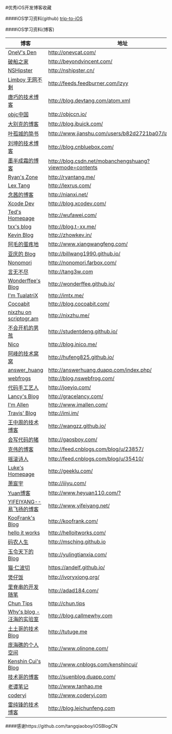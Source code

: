 #优秀iOS开发博客收藏

####iOS学习资料(github)
[trip-to-iOS](https://github.com/NunchakusHuang/trip-to-iOS)

####iOS学习资料(博客)

博客 | 地址
----- | -----
[OneV's Den](http://onevcat.com) | <http://onevcat.com/>
[破船之家](http://beyondvincent.com) | <http://beyondvincent.com/>
[NSHipster](http://nshipster.cn) | <http://nshipster.cn/>
[Limboy 无网不剩](http://blog.leezhong.com/) | <http://feeds.feedburner.com/lzyy>
[唐巧的技术博客](http://blog.devtang.com) | <http://blog.devtang.com/atom.xml>
[objc中国](http:////objccn.io/) | <http://objccn.io/>
[大别克的博客](http://blog.ibuick.com/) | <http://blog.ibuick.com/>
[叶孤城的简书](http://www.jianshu.com/users/b82d2721ba07/latest_articles) | <http://www.jianshu.com/users/b82d2721ba07/latest_articles>
[刘坤的技术博客](http://blog.cnbluebox.com/) | <http://blog.cnbluebox.com/>
[墨半成霜的博客 ](http://blog.csdn.net/mobanchengshuang?viewmode=contents) | <http://blog.csdn.net/mobanchengshuang?viewmode=contents>
[Ryan's Zone](http://ryantang.me/) | <http://ryantang.me/>
[Lex Tang](http://lexrus.com/) | <http://lexrus.com/>
[念茜的博客](http://nianxi.net) | <http://nianxi.net/>
[Xcode Dev](http://blog.xcodev.com) | <http://blog.xcodev.com/>
[Ted's Homepage](http://wufawei.com/)| <http://wufawei.com/>
[txx's blog](http://blog.t-xx.me) | <http://blog.t-xx.me/>
[Kevin Blog](http://zhowkev.in) | <http://zhowkev.in/>
[阿毛的蛋疼地](http://www.xiangwangfeng.com) | <http://www.xiangwangfeng.com/>
[亚庆的 Blog](http://billwang1990.github.io) | <http://billwang1990.github.io/>
[Nonomori](http://nonomori.farbox.com) | <http://nonomori.farbox.com/>
[言无不尽](http://tang3w.com) | <http://tang3w.com>
[Wonderffee's Blog](http://wonderffee.github.io) | <http://wonderffee.github.io/>
[I'm TualatriX](http://imtx.me) | <http://imtx.me/>
[Cocoabit](http://blog.cocoabit.com) | <http://blog.cocoabit.com/>
[nixzhu on scriptogr.am](http://nixzhu.me) | <http://nixzhu.me/>
[不会开机的男孩](http://studentdeng.github.io) | <http://studentdeng.github.io/>
[Nico](http://blog.inico.me) | <http://blog.inico.me/>
[阿峰的技术窝窝](http://hufeng825.github.io) | <http://hufeng825.github.io/>
[answer_huang](http://answerhuang.duapp.com) | <http://answerhuang.duapp.com/index.php/>
[webfrogs](http://blog.nswebfrog.com/) | <http://blog.nswebfrog.com/>
[代码手工艺人](http://joeyio.com) | <http://joeyio.com/>
[Lancy's Blog](http://gracelancy.com) | <http://gracelancy.com/>
[I'm Allen](http://www.imallen.com) | <http://www.imallen.com/>
[Travis' Blog](http://imi.im/)| <http://imi.im/>
[王中周的技术博客](http://wangzz.github.io/) | <http://wangzz.github.io/>
[会写代码的猪](http://jiajun.org/) | <http://gaosboy.com/>
[克伟的博客](http://wangkewei.cnblogs.com/) | <http://feed.cnblogs.com/blog/u/23857/>
[摇滚诗人](http://cnblogs.com/biosli) | <http://feed.cnblogs.com/blog/u/35410/>
[Luke's Homepage](http://geeklu.com/) | <http://geeklu.com/>
[萧宸宇](http://iiiyu.com/) | <http://iiiyu.com/>
[Yuan博客](http://www.heyuan110.com/) | <http://www.heyuan110.com/?>
[YIFEIYANG--易飞扬的博客](http://www.yifeiyang.net/) | <http://www.yifeiyang.net/>
[KooFrank's Blog](http://koofrank.com/) | <http://koofrank.com/>
[hello it works](http://helloitworks.com) | <http://helloitworks.com/>
[码农人生](http://msching.github.io/) | <http://msching.github.io>
[玉令天下的Blog](http://yulingtianxia.com) | <http://yulingtianxia.com/>
[猫·仁波切](https://andelf.github.io/) | <https://andelf.github.io/>
[煲仔饭](http://ivoryxiong.org/) | <http://ivoryxiong.org/>
[里脊串的开发随笔](http://adad184.com) | <http://adad184.com/>
[Chun Tips](http://chun.tips/)| <http://chun.tips>
[Why's blog - 汪海的实验室](http://blog.callmewhy.com/) | <http://blog.callmewhy.com>
[土土哥的技术Blog](http://tutuge.me/) | <http://tutuge.me>
[庞海礁的个人空间 ](http://www.olinone.com/) | <http://www.olinone.com/>
[Kenshin Cui's Blog](http://www.cnblogs.com/kenshincui/) | <http://www.cnblogs.com/kenshincui/>
[技术哥的博客](http://suenblog.duapp.com/) | <http://suenblog.duapp.com/>
[老谭笔记](http://www.tanhao.me/) | <http://www.tanhao.me>
[coderyi](http://www.coderyi.com/)|<http://www.coderyi.com>
[雷纯锋的技术博客](http://blog.leichunfeng.com) | <http://blog.leichunfeng.com>


####感谢https://github.com/tangqiaoboy/iOSBlogCN
